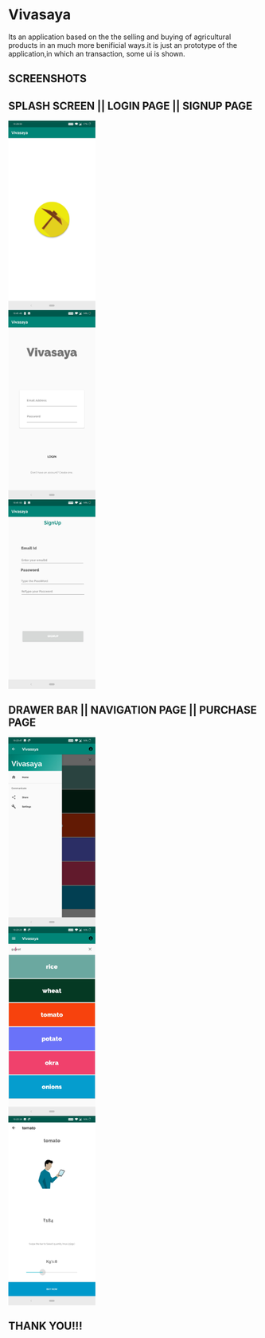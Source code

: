 # Vivasaya
Its an application based on the the selling and buying of agricultural products in an much more benificial ways.it is just an prototype of the application,in which an transaction, some ui is shown. 


## SCREENSHOTS



## SPLASH SCREEN  ||    LOGIN PAGE  ||    SIGNUP PAGE
<div style="display:grid">
<img src="./screenshots/splash.jpg" height="380px"/>
<img src="./screenshots/login.jpg" height="380px"/>
<img src="./screenshots/signup.jpg" height="380px"/>
  </div>


## DRAWER BAR   ||     NAVIGATION PAGE ||  PURCHASE PAGE
<div style="display:grid">
<img src="./screenshots/drawer.jpg" height="380px"/>
<img src="./screenshots/navigation.jpg" height="380px"/>
<img src="./screenshots/purchase.jpg" height="380px"/>
</div>


## THANK YOU!!!

